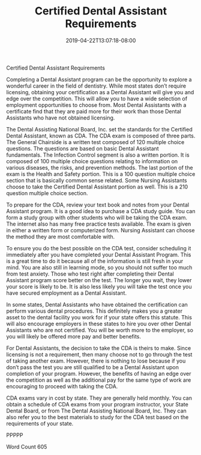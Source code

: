 ﻿---
title: "Certified Dental Assistant Requirements"
date: 2019-04-22T13:07:18-08:00
description: "Text Tips for Web Success"
featured_image: "/images/Text.jpg"
tags: ["Text"]
---

Certified Dental Assistant Requirements

Completing a Dental Assistant program can be the opportunity to explore a wonderful career in the field of dentistry. While most states don’t require licensing, obtaining your certification as a Dental Assistant will give you and edge over the competition. This will allow you to have a wide selection of employment opportunities to choose from. Most Dental Assistants with a certificate find that they are paid more for their work than those Dental Assistants who have not obtained licensing.

The Dental Assisting National Board, Inc. set the standards for the Certified Dental Assistant, known as CDA. The CDA exam is composed of three parts. The General Chairside is a written test composed of 120 multiple choice questions. The questions are based on basic Dental Assistant fundamentals. The Infection Control segment is also a written portion. It is composed of 100 multiple choice questions relating to information on various diseases, the risks, and prevention methods. The last portion of the exam is the Health and Safety portion. This is a 100 question multiple choice section that is basically common sense related. Some Nursing Assistants choose to take the Certified Dental Assistant portion as well. This is a 210 question multiple choice section. 

To prepare for the CDA, review your text book and notes from your Dental Assistant program. It is a good idea to purchase a CDA study guide. You can form a study group with other students who will be taking the CDA exam. The internet also has many free practice tests available. The exam is given in either a written form or computerized form. Nursing Assistant can choose the method they are most comfortable with. 

To ensure you do the best possible on the CDA test, consider scheduling it immediately after you have completed your Dental Assistant Program. This is a great time to do it because all of the information is still fresh in your mind. You are also still in learning mode, so you should not suffer too much from test anxiety. Those who test right after completing their Dental Assistant program score better on the test. The longer you wait, they lower your score is likely to be. It is also less likely you will take the test once you have secured employment as a Dental Assistant. 

In some states, Dental Assistants who have obtained the certification can perform various dental procedures. This definitely makes you a greater asset to the dental facility you work for if your state offers this statute. This will also encourage employers in these states to hire you over other Dental Assistants who are not certified. You will be worth more to the employer, so you will likely be offered more pay and better benefits. 

For Dental Assistants, the decision to take the CDA is theirs to make. Since licensing is not a requirement, then many choose not to go through the test of taking another exam. However, there is nothing to lose because if you don’t pass the test you are still qualified to be a Dental Assistant upon completion of your program. However, the benefits of having an edge over the competition as well as the additional pay for the same type of work are encouraging to proceed with taking the CDA.

CDA exams vary in cost by state. They are generally held monthly. You can obtain a schedule of CDA exams from your program instructor, your State Dental Board, or from The Dental Assisting National Board, Inc. They can also refer you to the best materials to study for the CDA test based on the requirements of your state. 

PPPPP

Word Count 605




